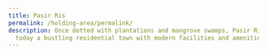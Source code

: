 ```yaml
---
title: Pasir Ris
permalink: /holding-area/permalink/
description: Once dotted with plantations and mangrove swamps, Pasir Ris is
  today a bustling residential town with modern facilities and amenities.
---
```

